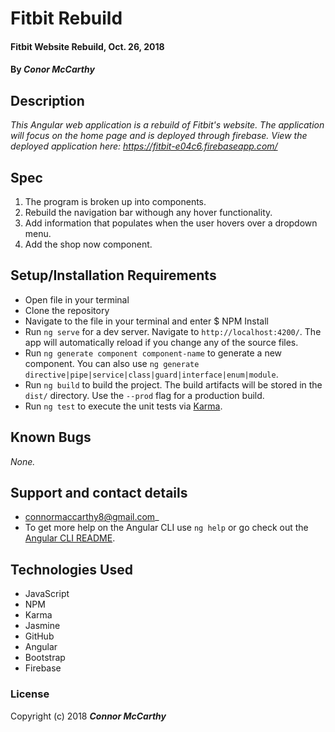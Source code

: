 # Fitbit Rebuild

#### Fitbit Website Rebuild, Oct. 26, 2018

#### By _**Conor McCarthy**_

## Description

_This Angular web application is a rebuild of Fitbit's website. The application will focus on the home page and is deployed through firebase. View the deployed application here: https://fitbit-e04c6.firebaseapp.com/_

## Spec

1. The program is broken up into components.
2. Rebuild the navigation bar withough any hover functionality.
3. Add information that populates when the user hovers over a dropdown menu.
4. Add the shop now component.

## Setup/Installation Requirements

- Open file in your terminal
- Clone the repository
- Navigate to the file in your terminal and enter $ NPM Install
- Run `ng serve` for a dev server. Navigate to `http://localhost:4200/`. The app will automatically reload if you change any of the source files.
- Run `ng generate component component-name` to generate a new component. You can also use `ng generate directive|pipe|service|class|guard|interface|enum|module`.
- Run `ng build` to build the project. The build artifacts will be stored in the `dist/` directory. Use the `--prod` flag for a production build.
- Run `ng test` to execute the unit tests via [Karma](https://karma-runner.github.io).

## Known Bugs

_None._

## Support and contact details

- connormaccarthy8@gmail.com\_
- To get more help on the Angular CLI use `ng help` or go check out the [Angular CLI README](https://github.com/angular/angular-cli/blob/master/README.md).

## Technologies Used

- JavaScript
- NPM
- Karma
- Jasmine
- GitHub
- Angular
- Bootstrap
- Firebase

### License

Copyright (c) 2018 **_Connor McCarthy_**
